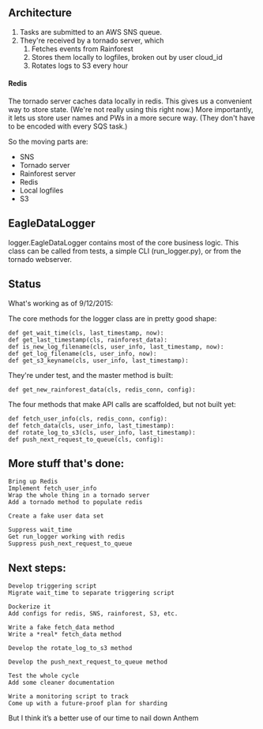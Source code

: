 
## Architecture

1. Tasks are submitted to an AWS SNS queue.
2. They're received by a tornado server, which
	1. Fetches events from Rainforest
	2. Stores them locally to logfiles, broken out by user cloud_id
	3. Rotates logs to S3 every hour


#### Redis
The tornado server caches data locally in redis.
This gives us a convenient way to store state. (We're not really using this right now.)
More importantly, it lets us store user names and PWs in a more secure way. (They don't have to be encoded with every SQS task.)


So the moving parts are:
* SNS
* Tornado server
* Rainforest server
* Redis
* Local logfiles
* S3


## EagleDataLogger
logger.EagleDataLogger contains most of the core business logic.
This class can be called from tests, a simple CLI (run_logger.py), or from the tornado webserver.




## Status

What's working as of 9/12/2015:

The core methods for the logger class are in pretty good shape:

	def get_wait_time(cls, last_timestamp, now):
	def get_last_timestamp(cls, rainforest_data):
	def is_new_log_filename(cls, user_info, last_timestamp, now):
	def get_log_filename(cls, user_info, now):
	def get_s3_keyname(cls, user_info, last_timestamp):

They're under test, and the master method is built:

	def get_new_rainforest_data(cls, redis_conn, config):

The four methods that make API calls are scaffolded, but not built yet:

	def fetch_user_info(cls, redis_conn, config):
	def fetch_data(cls, user_info, last_timestamp):
	def rotate_log_to_s3(cls, user_info, last_timestamp):
	def push_next_request_to_queue(cls, config):

## More stuff that's done:

	Bring up Redis
	Implement fetch_user_info
	Wrap the whole thing in a tornado server
	Add a tornado method to populate redis

	Create a fake user data set

	Suppress wait_time
	Get run_logger working with redis
	Suppress push_next_request_to_queue


## Next steps:

	Develop triggering script
	Migrate wait_time to separate triggering script

	Dockerize it
	Add configs for redis, SNS, rainforest, S3, etc.

	Write a fake fetch_data method
	Write a *real* fetch_data method

	Develop the rotate_log_to_s3 method

	Develop the push_next_request_to_queue method

	Test the whole cycle
	Add some cleaner documentation

	Write a monitoring script to track 
	Come up with a future-proof plan for sharding






But I think it’s a better use of our time to nail down Anthem
